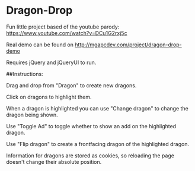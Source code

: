 # Dragon-Drop
Fun little project based of the youtube parody: https://www.youtube.com/watch?v=DCu1G2rxj5c

Real demo can be found on http://mgapcdev.com/project/dragon-drop-demo

Requires jQuery and jQueryUI to run.


##Instructions:

Drag and drop from "Dragon" to create new dragons.

Click on dragons to highlight them.

When a dragon is highlighted you can use "Change dragon" to change the dragon being shown.

Use "Toggle Ad" to toggle whether to show an add on the highlighted dragon.

Use "Flip dragon" to create a frontfacing dragon of the highlighted dragon.

Information for dragons are stored as cookies, so reloading the page doesn't change their absolute position.
